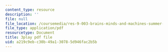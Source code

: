```yaml
---
content_type: resource
description: ''
file: null
file_location: /coursemedia/res-9-003-brains-minds-and-machines-summer-course-summer-2015/a219c9ebc30b49a130785d946fac2b5b_QeHuHti530Q.pdf
file_type: application/pdf
resourcetype: Document
title: 3play pdf file
uid: a219c9eb-c30b-49a1-3078-5d946fac2b5b
---
```

